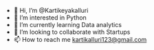 - 👋 Hi, I’m @Kartikeyakalluri
- 👀 I’m interested in Python
- 🌱 I’m currently learning Data analytics
- 💞️ I’m looking to collaborate with Startups
- 📫 How to reach me kartikalluri123@gmail.com

<!---
Kartikeyakalluri/Kartikeyakalluri is a ✨ special ✨ repository because its `README.md` (this file) appears on your GitHub profile.
You can click the Preview link to take a look at your changes.
--->
